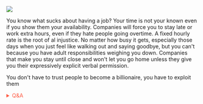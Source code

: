 
![](https://giffiles.alphacoders.com/150/15011.gif)


You know what sucks about having a job?
Your time is not your known even if you show them your availability. Companies will force you to stay late or work extra hours, even if they hate people going overtime. A fixed hourly rate is the root of al injustice. No matter how busy it gets, especially those days when you just feel like walking out and saying goodbye,  but you can't because you have adult responsibilities weighing you down. Companies that make you stay until close and won't let you go home unless they give you their expressively explicit verbal permission. 


You don't have to trust people to become a billionaire, you have to exploit them

<span style='color:#ff5d46;'>

<details markdown='1'><summary>Q&A</summary>


</details>

</span>

